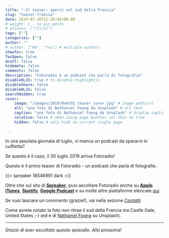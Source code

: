 ```yaml
---
title: "-2) teaser: spersi nel sud della Francia"
slug: "teaser-francia"
date: 2019-07-16T11:30:03+00:00
# weight: 1 - to pin posts
# aliases: ["/first"]
tags: [""]
categories: [""]
author: ""
# author: ["Me", "You"] # multiple authors
showToc: true
TocOpen: false
draft: false
hidemeta: false
comments: false
description: "Fotoradio è un podcast che parla di fotografie"
disableHLJS: true # to disable highlightjs
disableShare: false
disableHLJS: false
searchHidden: true
cover:
    image: "/images/2019/0x0/01_teaser_cover.jpg" # image path/url
    alt: "una foto di Nathaniel Foong da Unsplash" # alt text
    caption: "una foto di Nathaniel Foong da Unsplash" # display caption under cover
    relative: false # when using page bundles set this to true
    hidden: false # only hide on current single page

---
```


In una assolata giornata di luglio, vi manca un podcast da spararvi in cuffietta?

Se questo è il caso, il 30 luglio 2019 arriva Fotoradio!

Questo è il primo teaser di Fotoradio - un podcast che parla di fotografie.

{{< spreaker 18546991 dark >}}

Oltre che sul sito di [**Spreaker**](https://www.spreaker.com/user/11400220/tourdumonde), puoi ascoltare Fotoradio anche su
[**Apple iTunes**](https://links.fotoradio.info/apple), [**Spotify**](https://links.fotoradio.info/spotify), [**Google Podcast**](https://links.fotoradio.info/google) e su molte altre piattaforme elencate [qui](/static_page/listen/).

Se vuoi lasciare un commento (grazie!), vai nella sezione [Contatti](/contact/)

Come avrete notato la foto non ritrae il sud della Francia ma Castle Gate, United States ;-) (ed è di [Nathaniel Foong](https://unsplash.com/@hoehoeyay) su Unsplash).

- - -

_Grazie di aver ascoltato questo episodio. Alla prossima!_
